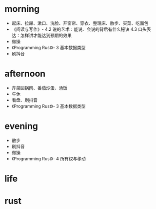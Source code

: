 # morning
* 起床、拉屎、漱口、洗脸、开窗帘、穿衣、整理床、散步、买菜、吃面包
* 《阅读与写作》- 4.2 说的艺术：能说、会说的背后有什么秘诀
                 4.3 口头表达：怎样讲才能达到预期的效果
* 做操
* 《Programming Rust》- 3 基本数据类型
* 刷抖音
# afternoon
* 芹菜回锅肉、番茄炒蛋、汤饭
* 午休
* 看盘、刷抖音
* 《Programming Rust》- 3 基本数据类型
# evening
* 散步
* 刷抖音
* 做操
* 《Programming Rust》- 4 所有权与移动

# life

# rust

